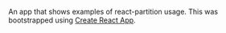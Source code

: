 An app that shows examples of react-partition usage.  This was bootstrapped using [Create React App](https://github.com/facebookincubator/create-react-app).
